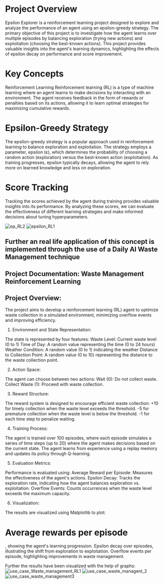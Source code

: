 # Project Overview
Epsilon Explorer is a reinforcement learning project designed to explore and analyze the performance of an agent using an epsilon-greedy strategy. The primary objective of this project is to investigate how the agent learns over multiple episodes by balancing exploration (trying new actions) and exploitation (choosing the best-known actions). This project provides valuable insights into the agent's learning dynamics, highlighting the effects of epsilon decay on performance and score improvement.

# Key Concepts
Reinforcement Learning
Reinforcement learning (RL) is a type of machine learning where an agent learns to make decisions by interacting with an environment. The agent receives feedback in the form of rewards or penalties based on its actions, allowing it to learn optimal strategies for maximizing cumulative rewards.

# Epsilon-Greedy Strategy
The epsilon-greedy strategy is a popular approach used in reinforcement learning to balance exploration and exploitation. The strategy employs a parameter, epsilon (ε), which determines the probability of choosing a random action (exploration) versus the best-known action (exploitation). As training progresses, epsilon typically decays, allowing the agent to rely more on learned knowledge and less on exploration.

# Score Tracking
Tracking the scores achieved by the agent during training provides valuable insights into its performance. By analyzing these scores, we can evaluate the effectiveness of different learning strategies and make informed decisions about tuning hyperparameters.


![ep_RL2](https://github.com/user-attachments/assets/4b369c79-64ff-4600-b329-30df9552ad18)
![epsilon_RL1](https://github.com/user-attachments/assets/8b577058-7e29-4776-9cb3-e9f8eaad2016)

Further an real life application of this concept is implemented through the use of a Daily AI Waste Management technique 
--------------------------------------------------------------------------------------------------------------------------

## Project Documentation: Waste Management Reinforcement Learning

Project Overview:
------------------

The project aims to develop a reinforcement learning (RL) agent to optimize waste collection in a simulated environment, minimizing overflow events and improving efficiency.
1) Environment and State Representation:

The state is represented by four features:
Waste Level: Current waste level (0 to 1)
Time of Day: A random value representing the time (0 to 24 hours)
Weather Condition: A random value (0 to 1) indicating the weather
Distance to Collection Point: A random value (0 to 10) representing the distance to the waste collection point.

2) Action Space:

The agent can choose between two actions:
Wait (0): Do not collect waste.
Collect Waste (1): Proceed with waste collection.

3) Reward Structure:

The reward system is designed to encourage efficient waste collection:
+10 for timely collection when the waste level exceeds the threshold.
-5 for premature collection when the waste level is below the threshold.
-1 for each time step to penalize waiting.

4) Training Process:

The agent is trained over 100 episodes, where each episode simulates a series of time steps (up to 20) where the agent makes decisions based on the current state.
The agent learns from experience using a replay memory and updates its policy through Q-learning.

5) Evaluation Metrics:

Performance is evaluated using:
Average Reward per Episode: Measures the effectiveness of the agent's actions.
Epsilon Decay: Tracks the exploration rate, indicating how the agent balances exploration vs. exploitation.
Overflow Events: Counts occurrences when the waste level exceeds the maximum capacity.

6) Visualization:

The results are visualized using Matplotlib to plot:
<h1>Average rewards per episode</h1>, showing the agent's learning progression.
Epsilon decay over episodes, illustrating the shift from exploration to exploitation.
Overflow events per episode, highlighting improvements in waste management.

Further the results have been visualized with the help of graphs:
![use_case_Waste_management_RL1](https://github.com/user-attachments/assets/4d8724d1-c9d3-4d96-adf0-12b977398edd)
![use_case_waste_managent_2](https://github.com/user-attachments/assets/7153c560-52fb-46c3-b3c0-62fcacb35247)
![use_case_waste_management3](https://github.com/user-attachments/assets/1a8a7109-1c40-4286-bd05-c6cde101f355)


